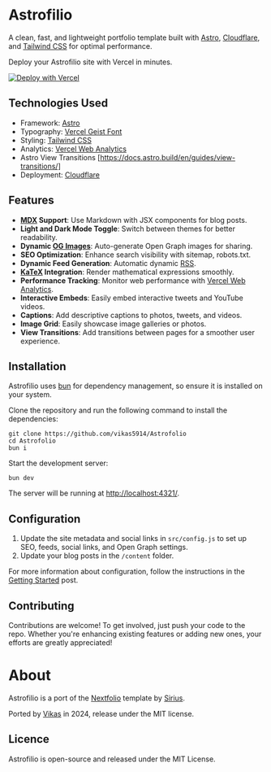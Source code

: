 # Astrofilio

A clean, fast, and lightweight portfolio template built with [Astro](https://astro.build/), [Cloudflare](https://pages.cloudflare.com/), and [Tailwind CSS](https://tailwindcss.com/) for optimal performance.

Deploy your Astrofilio site with Vercel in minutes.

[![Deploy with Vercel](https://vercel.com/button)](https://vercel.com/new/clone?repository-url=https://github.com/vikas5914/Astrofolio)

## Technologies Used

- Framework: [Astro](https://astro.build/)
- Typography: [Vercel Geist Font](https://vercel.com/font)
- Styling: [Tailwind CSS](https://tailwindcss.com/)
- Analytics: [Vercel Web Analytics](https://vercel.com/docs/speed-insights)
- Astro View Transitions [https://docs.astro.build/en/guides/view-transitions/]
- Deployment: [Cloudflare](https://pages.cloudflare.com/)

## Features

- **[MDX](https://mdxjs.com/) Support**: Use Markdown with JSX components for blog posts.
- **Light and Dark Mode Toggle**: Switch between themes for better readability.
- **Dynamic [OG Images](https://vercel.com/docs/functions/og-image-generation)**: Auto-generate Open Graph images for sharing.
- **SEO Optimization**: Enhance search visibility with sitemap, robots.txt.
- **Dynamic Feed Generation**: Automatic dynamic [RSS](https://astrofolio-astro.vercel.app/rss.xml).
- **[KaTeX](https://katex.org/) Integration**: Render mathematical expressions smoothly.
- **Performance Tracking**: Monitor web performance with [Vercel Web Analytics](https://vercel.com/docs/speed-insights).
- **Interactive Embeds**: Easily embed interactive tweets and YouTube videos.
- **Captions**: Add descriptive captions to photos, tweets, and videos.
- **Image Grid**: Easily showcase image galleries or photos.
- **View Transitions**: Add transitions between pages for a smoother user experience.

## Installation

Astrofilio uses [bun](https://bun.sh) for dependency management, so ensure it is installed on your system.

Clone the repository and run the following command to install the dependencies:

```
git clone https://github.com/vikas5914/Astrofolio
cd Astrofolio
bun i
```

Start the development server:

```
bun dev
```

The server will be running at [http://localhost:4321/](http://localhost:4321/).

## Configuration

1. Update the site metadata and social links in `src/config.js` to set up SEO, feeds, social links, and Open Graph settings.
2. Update your blog posts in the `/content` folder.

For more information about configuration, follow the instructions in the [Getting Started](https://astrofolio-astro.vercel.app/blog/getting-started#configuration) post.

## Contributing

Contributions are welcome! To get involved, just push your code to the repo. Whether you're enhancing existing features or adding new ones, your efforts are greatly appreciated!

# About

Astrofilio is a port of the [Nextfolio](https://github.com/1msirius/Nextfolio) template by [Sirius](https://www.imsirius.xyz/).

Ported by [Vikas](https://kapadiya.net/) in 2024, release under the MIT license.

## Licence

Astrofilio is open-source and released under the MIT License.
